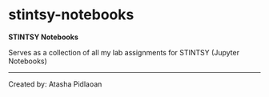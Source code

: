 # stintsy-notebooks
**STINTSY Notebooks**

Serves as a collection of all my lab assignments for STINTSY (Jupyter Notebooks)

---

Created by: Atasha Pidlaoan
